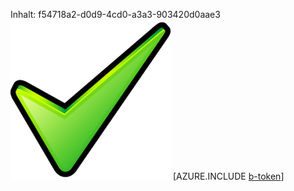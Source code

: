 Inhalt: f54718a2-d0d9-4cd0-a3a3-903420d0aae3![Bild](39d9eb13-43cc-4970-b83a-44d780400cf0.png)
[AZURE.INCLUDE [b-token](22823ba3-cd9d-4214-bdd2-7503f1b78baf.md)]
